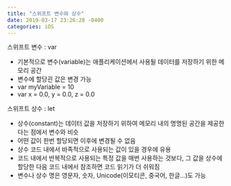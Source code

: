 ```yaml
---
title: "스위프트 변수와 상수"
date: 2019-03-17 23:26:28 -0400
categories: iOS
---
```

스위프트 변수 : var

- 기본적으로 변수(variable)는 애플리케이션에서 사용될 데이터를 저장하기 위한 메모리 공간
- 변수에 할당괸 값은 변경 가능
- var myVariable = 10
- var x = 0.0, y = 0.0, z = 0.0


스위프트 상수 : let

- 상수(constant)는 데이터 값을 저장하기 위하여 메모리 내의 명명된 공간을 제공한다는 점에서 변수와 비슷
- 어떤 값이 한번 할당되면 이후에 변경될 수 없음
- 상수 코드 내에서 바족적으로 사용되는 값이 있을 경우에 유용
- 코드 내에서 반복적으로 사용되는 특정 값을 매번 사용하는 것보다, 그 값을 상수에 할당한 다음 코드 내에서 참조하면 코드 읽기가 더 쉬워짐
- 변수나 상수 명은 영문자, 숫자, Unicode(이모티콘, 중국어, 한글...)도 가능

